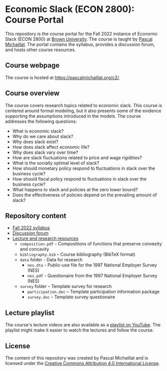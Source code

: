 # Economic Slack (ECON 2800): Course Portal

This repository is the course portal for the Fall 2022 instance of Economic Slack (ECON 2800) at [Brown University](https://www.brown.edu). The course is taught by [Pascal Michaillat](https://pascalmichaillat.org/). The portal contains the syllabus, provides a discussion forum, and hosts other course resources.

## Course webpage

The course is hosted at https://pascalmichaillat.org/c2/.

## Course overview

The course covers research topics related to economic slack. This course is centered around formal modeling, but it also presents some of the evidence supporting the assumptions introduced in the models. The course addresses the following questions:

+ What is economic slack?
+ Why do we care about slack?
+ Why does slack exist?
+ How does slack affect economic life?
+ Why does slack vary over time? 
+ How are slack fluctuations related to price and wage rigidities?
+ What is the socially optimal level of slack?
+ How should monetary policy respond to fluctuations in slack over the business cycle?
+ How should fiscal policy respond to fluctuations in slack over the business cycle?
+ What happens to slack and policies at the zero lower bound?
+ Does the effectiveness of policies depend on the prevailing amount of slack?

## Repository content

+ [Fall 2022 syllabus](https://github.com/pmichaillat/economic-slack/blob/main/syllabus.md)
+ [Discussion forum](https://github.com/pmichaillat/economic-slack/discussions)
+ [Lecture and research resources](https://github.com/pmichaillat/economic-slack/tree/main/resources)
	* `composition.pdf` - Compositions of functions that preserve convexity and concavity
	* `bibliography.bib` – Course bibliography (BibTeX format)
	* `data` folder - Data for research
		- `nes.dta` - Public-use file for the 1997 National Employer Survey (NES)
		- `nes.pdf` - Questionaire from the 1997 National Employer Survey (NES)
	* `survey` folder – Template survey for research
		- `participation.doc` – Template participation information package
		- `survey.doc` – Template survey questionaire

## Lecture playlist

The course's lecture videos are also available as a [playlist on YouTube](https://youtube.com/playlist?list=PL5zEkRHvv2GxHa26QiEdeEybMy0UbdjmW). The playlist might make it easier to watch the lectures and follow the course.

## License

The content of this repository was created by Pascal Michaillat and is licensed under the [Creative Commons Attribution 4.0 International License](http://creativecommons.org/licenses/by/4.0/).
